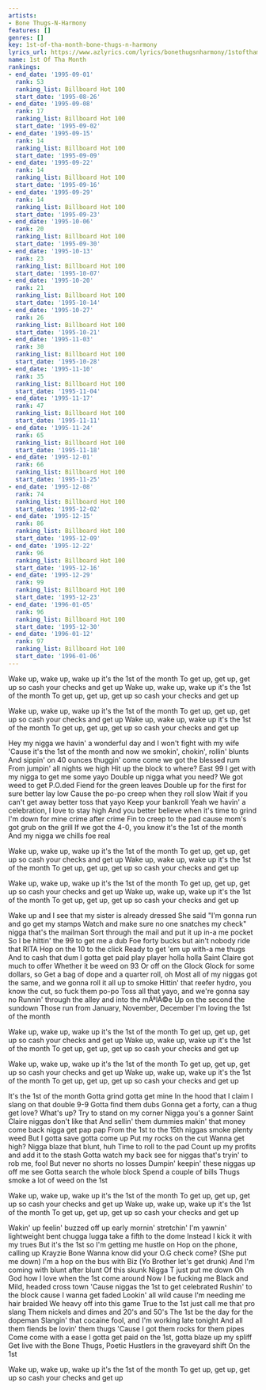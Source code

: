 ```yaml
---
artists:
- Bone Thugs-N-Harmony
features: []
genres: []
key: 1st-of-tha-month-bone-thugs-n-harmony
lyrics_url: https://www.azlyrics.com/lyrics/bonethugsnharmony/1stofthamonth.html
name: 1st Of Tha Month
rankings:
- end_date: '1995-09-01'
  rank: 53
  ranking_list: Billboard Hot 100
  start_date: '1995-08-26'
- end_date: '1995-09-08'
  rank: 17
  ranking_list: Billboard Hot 100
  start_date: '1995-09-02'
- end_date: '1995-09-15'
  rank: 14
  ranking_list: Billboard Hot 100
  start_date: '1995-09-09'
- end_date: '1995-09-22'
  rank: 14
  ranking_list: Billboard Hot 100
  start_date: '1995-09-16'
- end_date: '1995-09-29'
  rank: 14
  ranking_list: Billboard Hot 100
  start_date: '1995-09-23'
- end_date: '1995-10-06'
  rank: 20
  ranking_list: Billboard Hot 100
  start_date: '1995-09-30'
- end_date: '1995-10-13'
  rank: 23
  ranking_list: Billboard Hot 100
  start_date: '1995-10-07'
- end_date: '1995-10-20'
  rank: 21
  ranking_list: Billboard Hot 100
  start_date: '1995-10-14'
- end_date: '1995-10-27'
  rank: 26
  ranking_list: Billboard Hot 100
  start_date: '1995-10-21'
- end_date: '1995-11-03'
  rank: 30
  ranking_list: Billboard Hot 100
  start_date: '1995-10-28'
- end_date: '1995-11-10'
  rank: 35
  ranking_list: Billboard Hot 100
  start_date: '1995-11-04'
- end_date: '1995-11-17'
  rank: 47
  ranking_list: Billboard Hot 100
  start_date: '1995-11-11'
- end_date: '1995-11-24'
  rank: 65
  ranking_list: Billboard Hot 100
  start_date: '1995-11-18'
- end_date: '1995-12-01'
  rank: 66
  ranking_list: Billboard Hot 100
  start_date: '1995-11-25'
- end_date: '1995-12-08'
  rank: 74
  ranking_list: Billboard Hot 100
  start_date: '1995-12-02'
- end_date: '1995-12-15'
  rank: 86
  ranking_list: Billboard Hot 100
  start_date: '1995-12-09'
- end_date: '1995-12-22'
  rank: 96
  ranking_list: Billboard Hot 100
  start_date: '1995-12-16'
- end_date: '1995-12-29'
  rank: 99
  ranking_list: Billboard Hot 100
  start_date: '1995-12-23'
- end_date: '1996-01-05'
  rank: 96
  ranking_list: Billboard Hot 100
  start_date: '1995-12-30'
- end_date: '1996-01-12'
  rank: 97
  ranking_list: Billboard Hot 100
  start_date: '1996-01-06'
---
```


Wake up, wake up, wake up it's the 1st of the month
To get up, get up, get up so cash your checks and get up
Wake up, wake up, wake up it's the 1st of the month
To get up, get up, get up so cash your checks and get up

Wake up, wake up, wake up it's the 1st of the month
To get up, get up, get up so cash your checks and get up
Wake up, wake up, wake up it's the 1st of the month
To get up, get up, get up so cash your checks and get up


Hey my nigga we havin' a wonderful day and I won't fight with my wife
'Cause it's the 1st of the month and now we smokin', chokin', rollin' blunts
And sippin' on 40 ounces thuggin' come come we got the blessed rum
From jumpin' all nights we high
Hit up the block to where? East 99
I get with my nigga to get me some yayo
Double up nigga what you need?
We got weed to get P.O.ded
Fiend for the green leaves
Double up for the first for sure better lay low
Cause the po-po creep when they roll slow
Wait if you can't get away better toss that yayo
Keep your bankroll
Yeah we havin' a celebration, I love to stay high
And you better believe when it's time to grind
I'm down for mine crime after crime
Fin to creep to the pad cause mom's got grub on the grill
If we got the 4-0, you know it's the 1st of the month
And my nigga we chills foe real

Wake up, wake up, wake up it's the 1st of the month
To get up, get up, get up so cash your checks and get up
Wake up, wake up, wake up it's the 1st of the month
To get up, get up, get up so cash your checks and get up

Wake up, wake up, wake up it's the 1st of the month
To get up, get up, get up so cash your checks and get up
Wake up, wake up, wake up it's the 1st of the month
To get up, get up, get up so cash your checks and get up


Wake up and I see that my sister is already dressed
She said "I'm gonna run and go get my stamps
Watch and make sure no one snatches my check" nigga that's the mailman
Sort through the mail and put it up in-a me pocket
So I be hittin' the 99 to get me a dub
Foe forty bucks but ain't nobody ride that RITA
Hop on the 10 to the click
Ready to get 'em up with-a me thugs
And to cash that dum
I gotta get paid play player holla holla
Saint Claire got much to offer
Whether it be weed on 93
Or off on the Glock Glock for some dollars, so
Get a bag of dope and a quarter roll, oh
Most all of my niggas got the same, and we gonna roll it all up to smoke
Hittin' that reefer hydro, you know the cut, so fuck them po-po
Toss all that yayo, and we're gonna say no
Runnin' through the alley and into the mÃªlÃ©e
Up on the second the sundown
Those run from January, November, December I'm loving the 1st of the month

Wake up, wake up, wake up it's the 1st of the month
To get up, get up, get up so cash your checks and get up
Wake up, wake up, wake up it's the 1st of the month
To get up, get up, get up so cash your checks and get up

Wake up, wake up, wake up it's the 1st of the month
To get up, get up, get up so cash your checks and get up
Wake up, wake up, wake up it's the 1st of the month
To get up, get up, get up so cash your checks and get up


It's the 1st of the month
Gotta grind gotta get mine
In the hood that I claim
I slang on that double 9-9
Gotta find them dubs
Gonna get a forty, can a thug get love?
What's up?
Try to stand on my corner
Nigga you's a gonner Saint Claire niggas don't like that
And sellin' them dummies makin' that money come back nigga get pap pap
From the 1st to the 15th niggas smoke plenty weed
But I gotta save gotta come up
Put my rocks on the cut
Wanna get high? Nigga blaze that blunt, huh
Time to roll to the pad
Count up my profits and add it to the stash
Gotta watch my back see for niggas that's tryin' to rob me, fool
But never no shorts no losses
Dumpin' keepin' these niggas up off me see
Gotta search the whole block
Spend a couple of bills
Thugs smoke a lot of weed on the 1st

Wake up, wake up, wake up it's the 1st of the month
To get up, get up, get up so cash your checks and get up
Wake up, wake up, wake up it's the 1st of the month
To get up, get up, get up so cash your checks and get up


Wakin' up feelin' buzzed off up early mornin' stretchin'
I'm yawnin' lightweight bent chugga lugga take a fifth to the dome
Instead I kick it with my trues
But it's the 1st so I'm getting me hustle on
Hop on the phone, calling up Krayzie Bone
Wanna know did your O.G check come? (She put me down)
I'm a hop on the bus with Biz (Yo Brother let's get drunk)
And I'm coming with blunt after blunt
Of this skunk
Nigga T just put me down
Oh God how I love when the 1st come around
Now I be fucking me Black and Mild, headed cross town
'Cause niggas the 1st to get celebrated
Rushin' to the block cause I wanna get faded
Lookin' all wild cause I'm needing me hair braided
We heavy off into this game
True to the 1st just call me that pro slang
Them nickels and dimes and 20's and 50's
The 1st be the day for the dopeman
Slangin' that cocaine fool, and I'm working late tonight
And all them fiends be lovin' them thugs
'Cause I got them rocks for them pipes
Come come with a ease
I gotta get paid on the 1st, gotta blaze up my spliff
Get live with the Bone Thugs, Poetic Hustlers in the graveyard shift
On the 1st


Wake up, wake up, wake up it's the 1st of the month
To get up, get up, get up so cash your checks and get up



